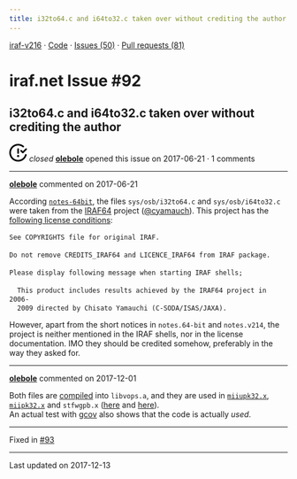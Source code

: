 ```yaml
---
title: i32to64.c and i64to32.c taken over without crediting the author #92
---
```


[iraf-v216](/iraf-v216) · [Code](https://github.com/iraf-community/iraf/tree/iraf-v216) · [Issues (50)](/iraf-v216/issues) · [Pull requests (81)](/iraf-v216/issues/pulls)

# iraf.net Issue #92
## i32to64.c and i64to32.c taken over without crediting the author
![closed](issue-closed.svg) *closed* **[olebole](https://github.com/olebole)** opened this issue on 2017-06-21 · 1 comments

- - - -

**[olebole](https://github.com/olebole)** commented on 2017-06-21

According [`notes-64bit`](https://github.com/iraf-community/iraf/blob/9590f45760a4791f3305407fb51c87f1282b32be/local/notes.64-bit#L437-L440), the files `sys/osb/i32to64.c` and `sys/osb/i64to32.c` were taken from the [IRAF64](http://www.ir.isas.jaxa.jp/~cyamauch/iraf64/index.html) project ([@cyamauch](https://github.com/cyamauch)). This project has the [following license conditions](https://sourceforge.net/p/iraf64/code/HEAD/tree/trunk/src/LICENCE_IRAF64):  
```  
See COPYRIGHTS file for original IRAF.  
  
Do not remove CREDITS_IRAF64 and LICENCE_IRAF64 from IRAF package.  
  
Please display following message when starting IRAF shells;  
  
  This product includes results achieved by the IRAF64 project in 2006-  
  2009 directed by Chisato Yamauchi (C-SODA/ISAS/JAXA).  
```  
However, apart from the short notices in `notes.64-bit` and `notes.v214`, the project is neither mentioned in the IRAF shells, nor in the license documentation. IMO they should be credited somehow, preferably in the way they asked for.
- - - -

**[olebole](https://github.com/olebole)** commented on 2017-12-01

Both files are [compiled](https://github.com/iraf-community/iraf/blob/9590f45760a4791f3305407fb51c87f1282b32be/sys/osb/mkpkg#L97-L98) into `libvops.a`, and they are used in [`miiupk32.x`](https://github.com/iraf-community/iraf/blob/9590f45760a4791f3305407fb51c87f1282b32be/sys/osb/miiupk32.x#L34), [`miipk32.x`](https://github.com/iraf-community/iraf/blob/9590f45760a4791f3305407fb51c87f1282b32be/sys/osb/miipak32.x#L60) and `stfwgpb.x` ([here](https://github.com/iraf-community/iraf/blob/9590f45760a4791f3305407fb51c87f1282b32be/sys/imio/iki/stf/stfwgpb.x#L93) and [here](https://github.com/iraf-community/iraf/blob/9590f45760a4791f3305407fb51c87f1282b32be/sys/imio/iki/stf/stfwgpb.x#L113)).  
An actual test with [gcov](https://gcc.gnu.org/onlinedocs/gcc/Gcov.html) also shows that the code is actually _used_.

- - - -

Fixed in [#93](https://iraf-community.github.io/iraf-v216/issues/93)

- - - -

Last updated on 2017-12-13
